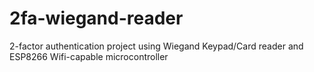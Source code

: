 # 2fa-wiegand-reader
2-factor authentication project using Wiegand Keypad/Card reader and ESP8266 Wifi-capable microcontroller

